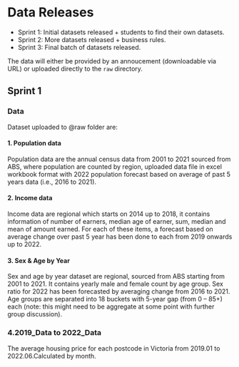 # Data Releases
- Sprint 1: Initial datasets released + students to find their own datasets.
- Sprint 2: More datasets released + business rules.
- Sprint 3: Final batch of datasets released.

The data will either be provided by an annoucement (downloadable via URL) or uploaded directly to the `raw` directory.


## Sprint 1 

### Data 
Dataset uploaded to @raw folder are: 
#### 1. Population data 
Population data are the annual census data from 2001 to 2021 sourced from ABS, where population are counted by region, uploaded data file in excel workbook format with 2022 population forecast based on average of past 5 years data (i.e., 2016 to 2021).
#### 2. Income data
Income data are regional which starts on 2014 up to 2018, it contains information of number of earners, median age of earner, sum, median and mean of amount earned. For each of these items, a forecast based on average change over past 5 year has been done to each from 2019 onwards up to 2022. 
#### 3. Sex & Age by Year
Sex and age by year dataset are regional, sourced from ABS starting from 2001 to 2021. It contains yearly male and female count by age group. Sex ratio for 2022 has been forecasted by averaging change from 2016 to 2021. Age groups are separated into 18 buckets with 5-year gap (from 0 – 85+) each (note: this might need to be aggregate at some point with further group discussion). 
### 4.2019_Data to 2022_Data
The average housing price for each postcode in Victoria from 2019.01 to 2022.06.Calculated by month.

